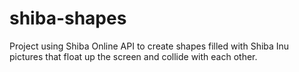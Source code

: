 # shiba-shapes

Project using Shiba Online API to create shapes filled with Shiba Inu pictures that float up the screen and collide with each other.
